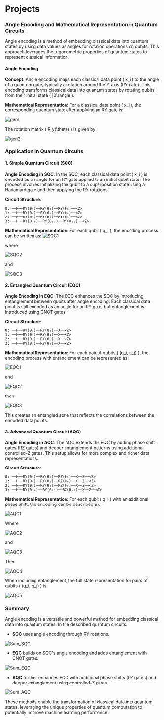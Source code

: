 # Projects

### Angle Encoding and Mathematical Representation in Quantum Circuits

Angle encoding is a method of embedding classical data into quantum states by using data values as angles for rotation operations on qubits. This approach leverages the trigonometric properties of quantum states to represent classical information.

#### Angle Encoding

**Concept**:
Angle encoding maps each classical data point \( x_i \) to the angle of a quantum gate, typically a rotation around the Y-axis (RY gate). This encoding transforms classical data into quantum states by rotating qubits from their initial state \( |0\rangle \).

**Mathematical Representation**:
For a classical data point \( x_i \), the corresponding quantum state after applying an RY gate is:

![gen1](https://github.com/Roua91/Reaserch_Project/assets/165356652/382fad5c-7880-4c3c-87fa-ec97269f1998)


The rotation matrix \( R_y(\theta) \) is given by:

![gen2](https://github.com/Roua91/Reaserch_Project/assets/165356652/a1a62527-cd41-4624-8263-44891475dda8)



### Application in Quantum Circuits

#### 1. Simple Quantum Circuit (SQC)

**Angle Encoding in SQC**:
In the SQC, each classical data point \( x_i \) is encoded as an angle for an RY gate applied to an initial qubit state. The process involves initializing the qubit to a superposition state using a Hadamard gate and then applying the RY rotations.

**Circuit Structure**:
```
0: ──H──RY(θ₁)──RY(θ₂)──RY(θ₃)──<Z>
1: ──H──RY(θ₄)──RY(θ₅)──RY(θ₆)──<Z>
2: ──H──RY(θ₇)──RY(θ₈)──RY(θ₉)──<Z>
3: ──H──RY(θ₁₀)──RY(θ₁₁)──RY(θ₁₂)──<Z>
```

**Mathematical Representation**:
For each qubit \( q_i \), the encoding process can be written as:
![SQC1](https://github.com/Roua91/Reaserch_Project/assets/165356652/62770080-6bb5-492c-b9e8-03ed22f52b60)


where 

![SQC2](https://github.com/Roua91/Reaserch_Project/assets/165356652/be62b9eb-4ed6-4afb-a139-f5a32ffb0d21)


and 

![SQC3](https://github.com/Roua91/Reaserch_Project/assets/165356652/5710c856-5fc9-4046-9903-d561e0e56564)



#### 2. Entangled Quantum Circuit (EQC)

**Angle Encoding in EQC**:
The EQC enhances the SQC by introducing entanglement between qubits after angle encoding. Each classical data point is still encoded as an angle for an RY gate, but entanglement is introduced using CNOT gates.

**Circuit Structure**:
```
0: ──H──RY(θ₁)──RY(θ₂)──X──<Z>
1: ──H──RY(θ₃)──RY(θ₄)──X──<Z>
2: ──H──RY(θ₅)──RY(θ₆)──X──<Z>
3: ──H──RY(θ₇)──RY(θ₈)──X──<Z>
```

**Mathematical Representation**:
For each pair of qubits \( (q_i, q_j) \), the encoding process with entanglement can be represented as:

![EQC1](https://github.com/Roua91/Reaserch_Project/assets/165356652/188a45cf-ff3d-487a-9130-3beb816a74c7)


and 

![EQC2](https://github.com/Roua91/Reaserch_Project/assets/165356652/ed14957a-32d6-4e78-926f-366a1836c315)


then 

![EQC3](https://github.com/Roua91/Reaserch_Project/assets/165356652/4ff4ee7e-9296-4ef5-b3ed-3fe2856bd57b)



This creates an entangled state that reflects the correlations between the encoded data points.

#### 3. Advanced Quantum Circuit (AQC)

**Angle Encoding in AQC**:
The AQC extends the EQC by adding phase shift gates (RZ gates) and deeper entanglement patterns using additional controlled-Z gates. This setup allows for more complex and richer data representations.

**Circuit Structure**:
```
0: ──H──RY(θ₁)──RY(θ₂)──RZ(θ₃)──X──Z──<Z>
1: ──H──RY(θ₄)──RY(θ₅)──RZ(θ₆)──X──Z──<Z>
2: ──H──RY(θ₇)──RY(θ₈)──RZ(θ₉)──X──Z──<Z>
3: ──H──RY(θ₁₀)──RY(θ₁₁)──RZ(θ₁₂)──X──Z──<Z>
```

**Mathematical Representation**:
For each qubit \( q_i \) with an additional phase shift, the encoding can be described as:

![AQC1](https://github.com/Roua91/Reaserch_Project/assets/165356652/54dbcdb6-b348-4833-9462-08e440379616)


Where

![AQC2](https://github.com/Roua91/Reaserch_Project/assets/165356652/cd92fe25-f82c-441c-a95e-a241c311d1e5)



and 

![AQC3](https://github.com/Roua91/Reaserch_Project/assets/165356652/5e4dc61a-187e-4245-a5de-e503de43943e)


Then 

![AQC4](https://github.com/Roua91/Reaserch_Project/assets/165356652/06103953-0371-4214-850e-2e38651e3e3d)




When including entanglement, the full state representation for pairs of qubits \( (q_i, q_j) \) is:

![AQC5](https://github.com/Roua91/Reaserch_Project/assets/165356652/aaf4a2f8-d85f-4588-93fe-3590664e41d0)



### Summary

Angle encoding is a versatile and powerful method for embedding classical data into quantum states. In the described quantum circuits:

- **SQC** uses angle encoding through RY rotations.

![Sum_SQC](https://github.com/Roua91/Reaserch_Project/assets/165356652/3a10fd4d-3eb4-4c54-a760-d1da1265bd62)


- **EQC** builds on SQC's angle encoding and adds entanglement with CNOT gates.

![Sum_EQC](https://github.com/Roua91/Reaserch_Project/assets/165356652/d3cc43f5-6fff-48ad-be58-f73021a73235)


- **AQC** further enhances EQC with additional phase shifts (RZ gates) and deeper entanglement using controlled-Z gates.

![Sum_AQC](https://github.com/Roua91/Reaserch_Project/assets/165356652/96e63a4b-cf26-4bc6-a31d-92ee983cebf1)



These methods enable the transformation of classical data into quantum states, leveraging the unique properties of quantum computation to potentially improve machine learning performance.
